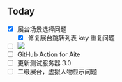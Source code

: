 ## Today

- [x] 展台场景选择问题
	- [x] 修复展台跳转列表 key 重复问题
- [ ] ![](Pasted%20image%2020240312134155.png)
- [ ] GitHub Action for Aite
- [ ] 更新测试服务器 3.0
- [ ] 二级展台，虚拟人物显示问题